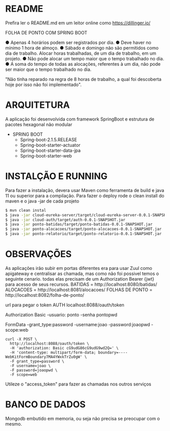 # README

Prefira ler o README.md em um leitor online como https://dillinger.io/ 

FOLHA DE PONTO COM SPRING BOOT

 ● Apenas 4 horários podem ser registrados por dia.
 ● Deve haver no mínimo 1 hora de almoço.
 ● Sábado e domingo não são permitidos como dia de trabalho.
 Alocar horas trabalhadas, de um dia de trabalho, em um projeto.
 ● Não pode alocar um tempo maior que o tempo trabalhado no dia.
 ● A soma do tempo de todas as alocações, referentes à um dia, não pode ser maior
que o tempo trabalhado no dia.

"Não tinha reparado na regra de 8 horas de trabalho, a qual foi descoberta hoje por isso não foi implementado".


# ARQUITETURA
A aplicação foi desenvolvida com framework SpringBoot e estrutura de pacotes hexagonal não modular

* SPRING BOOT   
    - Spring-boot-2.1.5.RELEASE
    - Spring-boot-starter-actuator
    - Spring-boot-starter-data-jpa
    - Spring-boot-starter-web
    
# INSTALÇÃO E RUNNING

Para fazer a instalação, devera usar Maven como ferramenta de build e java 11 ou superior para a compilação.
Para fazer o deploy rode o clean install do maven e o java -jar de cada projeto
```sh
$ mvn clean instal 
$ java -jar cloud-eureka-server/target/cloud-eureka-server-0.0.1-SNAPSHOT.jar
$ java -jar cloud-auth/target/auth-0.0.1-SNAPSHOT.jar
$ java -jar ponto-batidas/target/ponto-batidas-0.0.1-SNAPSHOT.jar
$ java -jar ponto-alocacoes/target/ponto-alocacoes-0.0.1-SNAPSHOT.jar
$ java -jar ponto-relatorio/target/ponto-relatorio-0.0.1-SNAPSHOT.jar
```

# OBSERVAÇÕES

As aplicações irão subir em portas diferentes era para usar Zuul como apigateway e centralisar as chamada, mas como não foi possivel temos o seguinte cenario. todas elas precisam de um Authorization Bearer {jwt} para acesso de seus recursos.
BATIDAS = http://localhost:8080/batidas/
ALOCACOES = http://localhost:8081/alocacoes/
FOLHAS DE PONTO = http://localhost:8082/folha-de-ponto/

url para pegar o token
AUTH localhost:8088/oauth/token

Authorization Basic
-usuario: ponto
-senha pontopwd

FormData
-grant_type:password
-username:joao
-password:joaopwd
-scope:web

```curl 
curl -X POST \
  http://localhost:8088/oauth/token \
  -H 'authorization: Basic cG9udG86cG9udG9wd2Q=' \
  -H 'content-type: multipart/form-data; boundary=----WebKitFormBoundary7MA4YWxkTrZu0gW' \
  -F grant_type=password \
  -F username=joao \
  -F password=joaopwd \
  -F scope=web
```

Utileze o "access_token" para fazer as chamadas nos outros serviços
# BANCO DE DADOS

Mongodb embutido em memoria, ou seja não precisa se preocupar com o mesmo.



[//]: # (These are reference links used in the body of this note and get stripped out when the markdown processor does its job. There is no need to format nicely because it shouldn't be seen. Thanks SO - http://stackoverflow.com/questions/4823468/store-comments-in-markdown-syntax)




  


    



